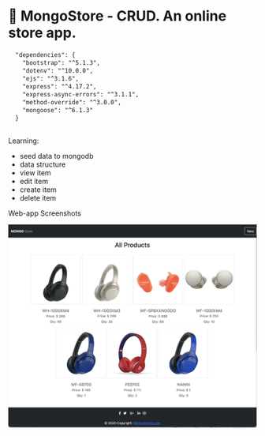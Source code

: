 # 🥳 MongoStore - CRUD. An online store app.

```
  "dependencies": {
    "bootstrap": "^5.1.3",
    "dotenv": "^10.0.0",
    "ejs": "^3.1.6",
    "express": "^4.17.2",
    "express-async-errors": "^3.1.1",
    "method-override": "^3.0.0",
    "mongoose": "^6.1.3"
  }
  
```
  
Learning:
  
- seed data to mongodb
- data structure
- view item
- edit item
- create item
- delete item


Web-app Screenshots

<img width="964" alt="img" src="https://github.com/siangyin/ga-w15d3-store/blob/master/refImg/home.png">


  
  
